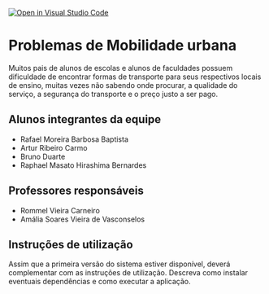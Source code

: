 [![Open in Visual Studio Code](https://classroom.github.com/assets/open-in-vscode-c66648af7eb3fe8bc4f294546bfd86ef473780cde1dea487d3c4ff354943c9ae.svg)](https://classroom.github.com/online_ide?assignment_repo_id=10769344&assignment_repo_type=AssignmentRepo)
# Problemas de Mobilidade urbana
Muitos pais de alunos de escolas e alunos de faculdades possuem dificuldade de encontrar formas de transporte para seus respectivos locais de ensino, muitas vezes não sabendo onde procurar, a qualidade do serviço, a segurança do transporte e o preço justo a ser pago.

## Alunos integrantes da equipe

* Rafael Moreira Barbosa Baptista
* Artur Ribeiro Carmo
* Bruno Duarte
* Raphael Masato Hirashima Bernardes

## Professores responsáveis

* Rommel Vieira Carneiro
* Amália Soares Vieira de Vasconselos

## Instruções de utilização

Assim que a primeira versão do sistema estiver disponível, deverá complementar com as instruções de utilização. Descreva como instalar eventuais dependências e como executar a aplicação.
